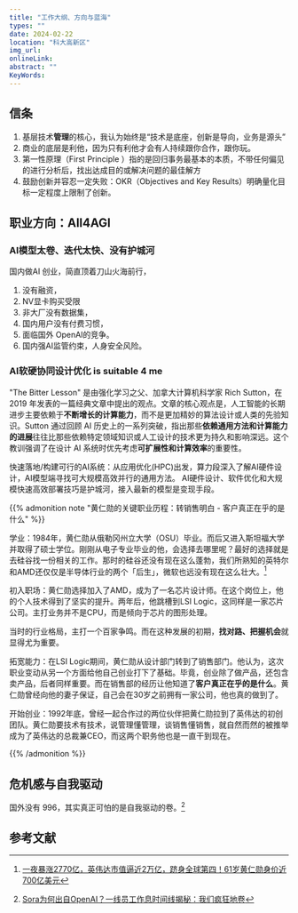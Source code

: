 ```yaml
---
title: "工作大纲、方向与蓝海"
types: ""
date: 2024-02-22
location: "科大高新区"
img_url: 
onlineLink: 
abstract: ""
KeyWords:
---
```


## 信条

1. 基层技术**管理**的核心，我认为始终是“技术是底座，创新是导向，业务是源头”
2. 商业的底层是利他，因为只有利他才会有人持续跟你合作，跟你玩。
3. 第一性原理（First Principle ）指的是回归事务最基本的本质，不带任何偏见的进行分析后，找出达成目的或解决问题的最佳解方
4. 鼓励创新并容忍一定失败：OKR（Objectives and Key Results）明确量化目标一定程度上限制了创新。

## 职业方向：All4AGI

### AI模型太卷、迭代太快、没有护城河

国内做AI 创业，简直顶着刀山火海前行，

1. 没有融资，
2. NV显卡购买受限
3. 非大厂没有数据集，
4. 国内用户没有付费习惯，
5. 面临国外 OpenAI的竞争。
6. 国内强AI监管约束，人身安全风险。

### AI软硬协同设计优化 is suitable 4 me

"The Bitter Lesson" 是由强化学习之父、加拿大计算机科学家 Rich Sutton，在 2019 年发表的一篇经典文章中提出的观点。文章的核心观点是，人工智能的长期进步主要依赖于**不断增长的计算能力**，而不是更加精妙的算法设计或人类的先验知识。Sutton 通过回顾 AI 历史上的一系列突破，指出那些**依赖通用方法和计算能力的进展**往往比那些依赖特定领域知识或人工设计的技术更为持久和影响深远。这个教训强调了在设计 AI 系统时优先考虑**可扩展性和计算效率**的重要性。

快速落地/构建可行的AI系统：从应用优化(HPC)出发，算力段深入了解AI硬件设计，AI模型端寻找可大规模高效并行的通用方法。 AI硬件设计、软件优化和大规模快速高效部署技巧是护城河，接入最新的模型是变现手段。

{{% admonition note "黄仁勋的关键职业历程：转销售明白 - 客户真正在乎的是什么" %}}

学业：1984年，黄仁勋从俄勒冈州立大学（OSU）毕业。而后又进入斯坦福大学并取得了硕士学位。刚刚从电子专业毕业的他，会选择去哪里呢？最好的选择就是去硅谷找一份相关的工作。那时的硅谷还没有现在这么蓬勃，我们所熟知的英特尔和AMD还仅仅是半导体行业的两个「后生」，微软也远没有现在这么壮大。[^2]

初入职场：黄仁勋选择加入了AMD，成为了一名芯片设计师。在这个岗位上，他的个人技术得到了坚实的提升。两年后，他跳槽到LSI Logic，这同样是一家芯片公司。主打业务并不是CPU，而是倾向于芯片的图形处理。

当时的行业格局，主打一个百家争鸣。而在这种发展的初期，**找对路、把握机会**就显得尤为重要。

拓宽能力：在LSI Logic期间，黄仁勋从设计部门转到了销售部门。他认为，这次职业变动从另一个方面给他自己创业打下了基础。毕竟，创业除了做产品，还包含卖产品，后者同样重要。而在销售部的经历让他知道了**客户真正在乎的是什么**。黄仁勋曾经向他的妻子保证，自己会在30岁之前拥有一家公司，他也真的做到了。

开始创业：1992年底，曾经一起合作过的两位伙伴把黄仁勋拉到了英伟达的初创团队。黄仁勋要技术有技术，说管理懂管理，谈销售懂销售，就自然而然的被推举成为了英伟达的总裁兼CEO，而这两个职务他也是一直干到现在。

{{% /admonition %}}

## 危机感与自我驱动

国外没有 996，其实真正可怕的是自我驱动的卷。[^1]

## 参考文献

[^1]: [Sora为何出自OpenAI？一线员工作息时间线揭秘：我们疯狂地卷](https://mp.weixin.qq.com/s/gF-AFBbRFQVPiHV0PT9zZQ)

[^2]: [一夜暴涨2770亿，英伟达市值逼近2万亿，跻身全球第四！61岁黄仁勋身价近700亿美元](https://mp.weixin.qq.com/s/9BKa9xhKWFkZ67846mWoHg)



